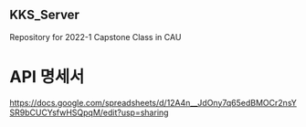 ## KKS_Server
Repository for 2022-1 Capstone Class in CAU

# API 명세서
https://docs.google.com/spreadsheets/d/12A4n__JdOny7q65edBMOCr2nsYSR9bCUCYsfwHSQpqM/edit?usp=sharing

